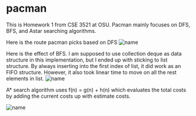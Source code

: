 # pacman

This is Homework 1 from CSE 3521 at OSU.
Pacman mainly focuses on DFS, BFS, and Astar searching algorithms. 

Here is the route pacman picks based on DFS
![name](https://github.com/AsianCoderAlert/pacman/blob/master/img/DFS.gif)

Here is the effect of BFS. I am supposed to use collection deque as data 
structure in this implementation, but I ended up with sticking to list
structure. By always inserting into the first index of list, it did work
as an FIFO structure. However, it also took linear time to move on all the
rest elements in list.
![name](https://github.com/AsianCoderAlert/pacman/blob/master/img/BFS.gif)

A* search algorithm uses f(n) = g(n) + h(n) which evaluates the total costs
by adding the current costs up with estimate costs.
  
  
![name](https://github.com/AsianCoderAlert/pacman/blob/master/img/Astar.gif)

